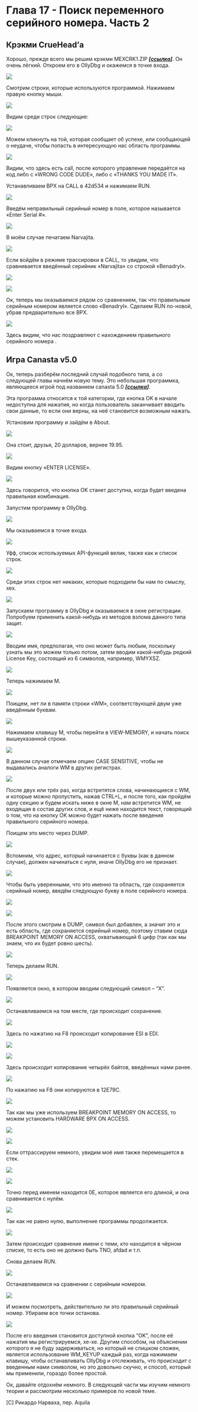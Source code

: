 # Глава 17 - Поиск переменного серийного номера. Часть 2

## Крэкми CrueHead’а

Хорошо, прежде всего мы решим крэкми MEXCRK1.ZIP ***\[[ссылка](files/16/mexcrk1.7z)\]***. Он очень лёгкий. Откроем его в OllyDbg и окажемся в точке входа.

![](img/17/1.png)

Смотрим строки, которые используются программой. Нажимаем правую кнопку мыши.

![](img/17/2.png)

Видим среди строк следующие:

![](img/17/3.png)

Можем кликнуть на той, которая сообщает об успехе, или сообщающей о неудаче, чтобы попасть в интересующую нас область программы.

![](img/17/4.png)

Видим, что здесь есть call, после которого управление передаётся на код либо с «WRONG CODE DUDE», либо c «THANKS YOU MADE IT».

Устанавливаем BPX на CALL в 42d534 и нажимаем RUN.

![](img/17/5.png)

Введём неправильный серийный номер в поле, которое называется «Enter Serial #».

![](img/17/6.png)

В моём случае печатаем Narvajita.

![](img/17/7.png)

Если войдём в режиме трассировки в CALL, то увидим, что сравнивается введённый серийник «Narvajita» со строкой «Benadryl».

![](img/17/8.png)

![](img/17/9.png)

Ок, теперь мы оказываемся рядом со сравнением, так что правильным серийным номером является слово «Benadryl». Сделаем RUN по-новой, убрав предварительно все BPX.

![](img/17/10.png)

Здесь видим, что нас поздравляют с нахождением правильного серийного номера .

## Игра Canasta v5.0

Ок, теперь разберём последний случай подобного типа, а со следующей главы начнём новую тему. Это небольшая программка, являющееся игрой под названием canasta 5.0 ***\[[ссылка](files/17/cansetup.7z)\]***.

Эта программа относится к той категории, где кнопка OK в начале недоступна для нажатия, но когда пользователь заканчивает вводить свои данные, то если они верны, на неё становится возможным нажать.

Установим программу и зайдём в About.

![](img/17/11.png)

Она стоит, друзья, 20 долларов, вернее 19.95.

![](img/17/12.png)

Видим кнопку «ENTER LICENSE».

![](img/17/13.png)

Здесь говорится, что кнопка OK станет доступна, когда будет введена правильная комбинация.

Запустим программу в OllyDbg.

![](img/17/14.png)

Мы оказываемся в точке входа.

![](img/17/15.png)

Уфф, список используемых API-функций велик, также как и список строк.

![](img/17/16.png)

Среди этих строк нет никаких, которые подходили бы нам по смыслу, хех.

![](img/17/17.png)

Запускаем программу в OllyDbg и оказываемся в окне регистрации. Попробуем применить какой-нибудь из методов взлома данного типа защит.

![](img/17/18.png)

Вводим имя, предполагая, что оно может быть любым, поскольку узнать мы это можем только потом, затем вводим какой-нибудь редкий License Key, состоящий из 6 символов, например, WMYXSZ.

![](img/17/19.png)

Теперь нажимаем M.

![](img/17/20.png)

Поищем, нет ли в памяти строки «WM», соответствующей двум уже введённым буквам.

![](img/17/21.png)

Нажимаем клавишу M, чтобы перейти в VIEW-MEMORY, и начать поиск вышеуказанной строки.

![](img/17/22.png)

В данном случае отмечаем опцию CASE SENSITIVE, чтобы не выдавались аналоги WM в других регистрах.

![](img/17/23.png)

После двух или трёх раз, когда встретятся слова, начинающиеся с WM, и которые можно пропустить, нажав CTRL+L, и после того, как пройдём одну секцию и будем искать ниже в окне M, нам встретится WM, не входящая в состав других слов, и ещё ниже находится текст, говорящий о том, что на кнопку OK можно будет нажать после введения правильного серийного номера.

Поищем это место через DUMP.

![](img/17/24.png)

Вспомним, что адрес, который начинается с буквы (как в данном случае), должен начинаться с нуля, иначе OllyDbg его не признает.

![](img/17/25.png)

Чтобы быть уверенными, что это именно та область, где сохраняется серийный номер, введём следующую букву в поле серийного номера.

![](img/17/26.png)

![](img/17/27.png)

После этого смотрим в DUMP, символ был добавлен, а значит это и есть область, где сохраняется серийный номер, поэтому ставим сюда BREAKPOINT MEMORY ON ACCESS, охватывающий 6 цифр (так как мы знаем, что их будет ровно шесть).

![](img/17/28.png)

Теперь делаем RUN.

![](img/17/29.png)

Появляется окно, в котором вводим следующий символ – “X”.

![](img/17/30.png)

Останавливаемся на том месте, где происходит сохранение.

![](img/17/31.png)

Здесь по нажатию на F8 происходит копирование ESI в EDI.

![](img/17/32.png)

![](img/17/33.png)

Здесь происходит копирование четырёх байтов, введённых нами ранее.

![](img/17/34.png)

По нажатию на F8 они копируются в 12E79C.

![](img/17/35.png)

Так как мы уже используем BREAKPOINT MEMORY ON ACCESS, то можем установить HARDWARE BPX ON ACCESS.

![](img/17/36.png)

![](img/17/37.png)

Если оттрассируем немного, увидим моё имя также перемещается в стек.

![](img/17/38.png)

![](img/17/39.png)

Точно перед именем находится 0E, которое является его длиной, и она сравнивается с нулём.

![](img/17/40.png)

Так как не равно нулю, выполнение программы продолжается.

![](img/17/41.png)

Затем происходит сравнение имени с теми, кто находится в чёрном списке, то есть оно не должно быть TNO, afdad и т.п.

Снова делаем RUN.

![](img/17/42.png)

Останавливаемся на сравнении с серийным номером.

![](img/17/43.png)

И можем посмотреть, действительно ли это правильный серийный номер. Убираем все точки останова.

![](img/17/44.png)

После его введения становится доступной кнопка “OK”, после её нажатия мы регистрируемся, хе-хе. Другим способом, на объяснении которого я не буду задерживаться, но который не слишком сложен, является использование WM\_KEYUP каждый раз, когда нажимаем клавишу, чтобы останавливать OllyDbg и отслеживать, что происходит с введенным нами символом, но это довольно скучно, и способ, который мы применили, гораздо более простой.

Ок, давайте отдохнём немного. В следующей части мы изучим немного теории и рассмотрим несколько примеров по новой теме.

\[C\] Рикардо Нарваха, пер. Aquila
